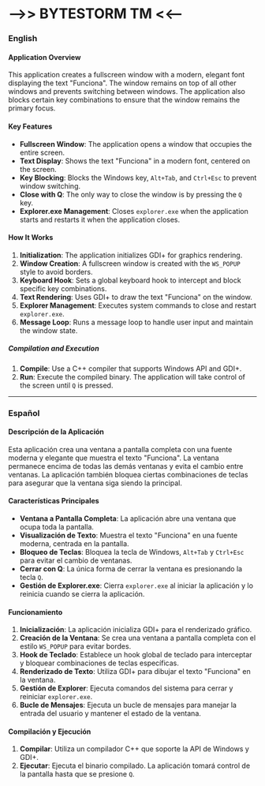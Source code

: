 # -->> BYTESTORM TM <<--

### English

#### Application Overview

This application creates a fullscreen window with a modern, elegant font displaying the text "Funciona". The window remains on top of all other windows and prevents switching between windows. The application also blocks certain key combinations to ensure that the window remains the primary focus.

#### Key Features

- **Fullscreen Window**: The application opens a window that occupies the entire screen.
- **Text Display**: Shows the text "Funciona" in a modern font, centered on the screen.
- **Key Blocking**: Blocks the Windows key, `Alt+Tab`, and `Ctrl+Esc` to prevent window switching.
- **Close with Q**: The only way to close the window is by pressing the `Q` key.
- **Explorer.exe Management**: Closes `explorer.exe` when the application starts and restarts it when the application closes.

#### How It Works

1. **Initialization**: The application initializes GDI+ for graphics rendering.
2. **Window Creation**: A fullscreen window is created with the `WS_POPUP` style to avoid borders.
3. **Keyboard Hook**: Sets a global keyboard hook to intercept and block specific key combinations.
4. **Text Rendering**: Uses GDI+ to draw the text "Funciona" on the window.
5. **Explorer Management**: Executes system commands to close and restart `explorer.exe`.
6. **Message Loop**: Runs a message loop to handle user input and maintain the window state.

##### Compilation and Execution

1. **Compile**: Use a C++ compiler that supports Windows API and GDI+.
2. **Run**: Execute the compiled binary. The application will take control of the screen until `Q` is pressed.

---

### Español

#### Descripción de la Aplicación

Esta aplicación crea una ventana a pantalla completa con una fuente moderna y elegante que muestra el texto "Funciona". La ventana permanece encima de todas las demás ventanas y evita el cambio entre ventanas. La aplicación también bloquea ciertas combinaciones de teclas para asegurar que la ventana siga siendo la principal.

#### Características Principales

- **Ventana a Pantalla Completa**: La aplicación abre una ventana que ocupa toda la pantalla.
- **Visualización de Texto**: Muestra el texto "Funciona" en una fuente moderna, centrada en la pantalla.
- **Bloqueo de Teclas**: Bloquea la tecla de Windows, `Alt+Tab` y `Ctrl+Esc` para evitar el cambio de ventanas.
- **Cerrar con Q**: La única forma de cerrar la ventana es presionando la tecla `Q`.
- **Gestión de Explorer.exe**: Cierra `explorer.exe` al iniciar la aplicación y lo reinicia cuando se cierra la aplicación.

#### Funcionamiento

1. **Inicialización**: La aplicación inicializa GDI+ para el renderizado gráfico.
2. **Creación de la Ventana**: Se crea una ventana a pantalla completa con el estilo `WS_POPUP` para evitar bordes.
3. **Hook de Teclado**: Establece un hook global de teclado para interceptar y bloquear combinaciones de teclas específicas.
4. **Renderizado de Texto**: Utiliza GDI+ para dibujar el texto "Funciona" en la ventana.
5. **Gestión de Explorer**: Ejecuta comandos del sistema para cerrar y reiniciar `explorer.exe`.
6. **Bucle de Mensajes**: Ejecuta un bucle de mensajes para manejar la entrada del usuario y mantener el estado de la ventana.

#### Compilación y Ejecución

1. **Compilar**: Utiliza un compilador C++ que soporte la API de Windows y GDI+.
2. **Ejecutar**: Ejecuta el binario compilado. La aplicación tomará control de la pantalla hasta que se presione `Q`.
